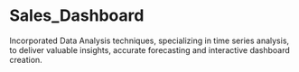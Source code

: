 # Sales_Dashboard
Incorporated Data Analysis techniques, specializing in time series analysis, to deliver valuable insights, accurate forecasting and interactive dashboard creation.
